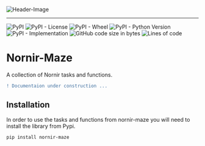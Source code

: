 ![Header-Image](https://user-images.githubusercontent.com/70367776/188263859-0034b5f1-4e61-4f79-b34d-f7744f972810.png)

----
![PyPI](https://img.shields.io/pypi/v/nornir-maze?label=pypi%20version&style=plastic)
![PyPI - License](https://img.shields.io/pypi/l/nornir-maze?label=license&style=plastic)
![PyPI - Wheel](https://img.shields.io/pypi/wheel/nornir-maze?label=wheel&style=plastic)
![PyPI - Python Version](https://img.shields.io/pypi/pyversions/nornir-maze?label=python&style=plastic)
![PyPI - Implementation](https://img.shields.io/pypi/implementation/nornir-maze?label=implementation&style=plastic)
![GitHub code size in bytes](https://img.shields.io/github/languages/code-size/willikubny/nornir-maze?label=code%20size&style=plastic)
![Lines of code](https://img.shields.io/tokei/lines/github/willikubny/nornir-maze?label=total%20lines&style=plastic)


# Nornir-Maze

A collection of Nornir tasks and functions.

```diff
! Documentaion under construction ...
```

## Installation

In order to use the tasks and functions from nornir-maze you will need to install the library from Pypi.

```bash
pip install nornir-maze
```
